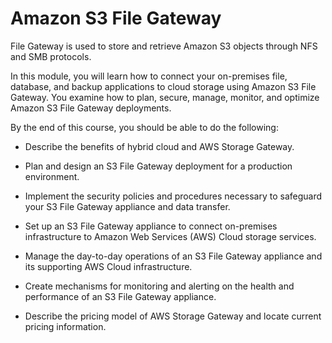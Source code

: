# Amazon S3 File Gateway

File Gateway is used to store and retrieve Amazon S3 objects through NFS and SMB protocols.

In this module, you will learn how to connect your on-premises file, database, and backup applications to cloud storage using Amazon S3 File Gateway. You examine how to plan, secure, manage, monitor, and optimize Amazon S3 File Gateway deployments.

By the end of this course, you should be able to do the following:

* Describe the benefits of hybrid cloud and AWS Storage Gateway.

* Plan and design an S3 File Gateway deployment for a production environment.

* Implement the security policies and procedures necessary to safeguard your S3 File Gateway appliance and data transfer.

* Set up an S3 File Gateway appliance to connect on-premises infrastructure to Amazon Web Services (AWS) Cloud storage services.

* Manage the day-to-day operations of an S3 File Gateway appliance and its supporting AWS Cloud infrastructure.

* Create mechanisms for monitoring and alerting on the health and performance of an S3 File Gateway appliance.

* Describe the pricing model of AWS Storage Gateway and locate current pricing information.
